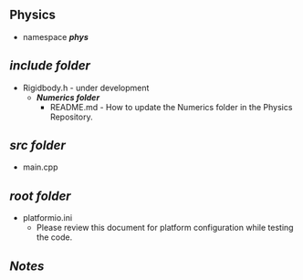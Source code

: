 ## Physics

- namespace ***phys***

## ***include folder***
- Rigidbody.h - under development
    - ***Numerics folder***
        - README.md - How to update the Numerics folder in the Physics Repository.

## ***src folder***
- main.cpp

## ***root folder***

- platformio.ini
    - Please review this document for platform configuration while testing the code.

## ***Notes***

